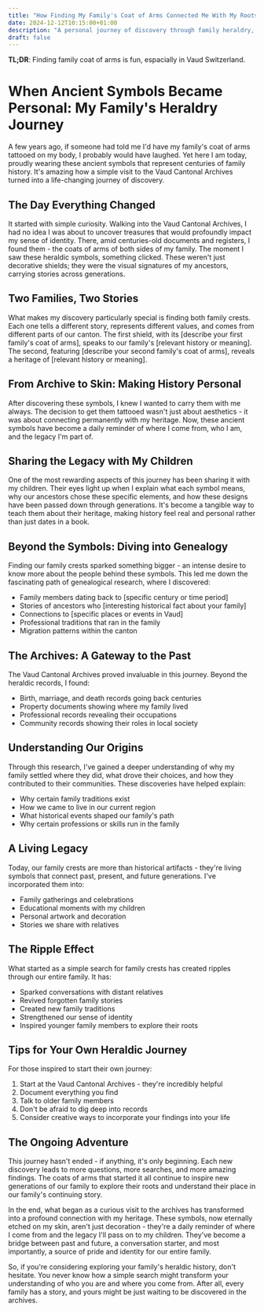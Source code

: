 ```yaml
---
title: "How Finding My Family's Coat of Arms Connected Me With My Roots"
date: 2024-12-12T10:15:00+01:00
description: "A personal journey of discovery through family heraldry, from ancient archives to a tattoo that tells my family's story."
draft: false
---
```


**TL;DR**: Finding family coat of arms is fun, espacially in Vaud Switzerland.

# When Ancient Symbols Became Personal: My Family's Heraldry Journey

A few years ago, if someone had told me I'd have my family's coat of arms tattooed on my body, I probably would have laughed. Yet here I am today, proudly wearing these ancient symbols that represent centuries of family history. It's amazing how a simple visit to the Vaud Cantonal Archives turned into a life-changing journey of discovery.

## The Day Everything Changed

It started with simple curiosity. Walking into the Vaud Cantonal Archives, I had no idea I was about to uncover treasures that would profoundly impact my sense of identity. There, amid centuries-old documents and registers, I found them - the coats of arms of both sides of my family. The moment I saw these heraldic symbols, something clicked. These weren't just decorative shields; they were the visual signatures of my ancestors, carrying stories across generations.

## Two Families, Two Stories

What makes my discovery particularly special is finding both family crests. Each one tells a different story, represents different values, and comes from different parts of our canton. The first shield, with its [describe your first family's coat of arms], speaks to our family's [relevant history or meaning]. The second, featuring [describe your second family's coat of arms], reveals a heritage of [relevant history or meaning].

## From Archive to Skin: Making History Personal

After discovering these symbols, I knew I wanted to carry them with me always. The decision to get them tattooed wasn't just about aesthetics - it was about connecting permanently with my heritage. Now, these ancient symbols have become a daily reminder of where I come from, who I am, and the legacy I'm part of.

## Sharing the Legacy with My Children

One of the most rewarding aspects of this journey has been sharing it with my children. Their eyes light up when I explain what each symbol means, why our ancestors chose these specific elements, and how these designs have been passed down through generations. It's become a tangible way to teach them about their heritage, making history feel real and personal rather than just dates in a book.

## Beyond the Symbols: Diving into Genealogy

Finding our family crests sparked something bigger - an intense desire to know more about the people behind these symbols. This led me down the fascinating path of genealogical research, where I discovered:
- Family members dating back to [specific century or time period]
- Stories of ancestors who [interesting historical fact about your family]
- Connections to [specific places or events in Vaud]
- Professional traditions that ran in the family
- Migration patterns within the canton

## The Archives: A Gateway to the Past

The Vaud Cantonal Archives proved invaluable in this journey. Beyond the heraldic records, I found:
- Birth, marriage, and death records going back centuries
- Property documents showing where my family lived
- Professional records revealing their occupations
- Community records showing their roles in local society

## Understanding Our Origins

Through this research, I've gained a deeper understanding of why my family settled where they did, what drove their choices, and how they contributed to their communities. These discoveries have helped explain:
- Why certain family traditions exist
- How we came to live in our current region
- What historical events shaped our family's path
- Why certain professions or skills run in the family

## A Living Legacy

Today, our family crests are more than historical artifacts - they're living symbols that connect past, present, and future generations. I've incorporated them into:
- Family gatherings and celebrations
- Educational moments with my children
- Personal artwork and decoration
- Stories we share with relatives

## The Ripple Effect

What started as a simple search for family crests has created ripples through our entire family. It has:
- Sparked conversations with distant relatives
- Revived forgotten family stories
- Created new family traditions
- Strengthened our sense of identity
- Inspired younger family members to explore their roots

## Tips for Your Own Heraldic Journey

For those inspired to start their own journey:
1. Start at the Vaud Cantonal Archives - they're incredibly helpful
2. Document everything you find
3. Talk to older family members
4. Don't be afraid to dig deep into records
5. Consider creative ways to incorporate your findings into your life

## The Ongoing Adventure

This journey hasn't ended - if anything, it's only beginning. Each new discovery leads to more questions, more searches, and more amazing findings. The coats of arms that started it all continue to inspire new generations of our family to explore their roots and understand their place in our family's continuing story.

In the end, what began as a curious visit to the archives has transformed into a profound connection with my heritage. These symbols, now eternally etched on my skin, aren't just decoration - they're a daily reminder of where I come from and the legacy I'll pass on to my children. They've become a bridge between past and future, a conversation starter, and most importantly, a source of pride and identity for our entire family.

So, if you're considering exploring your family's heraldic history, don't hesitate. You never know how a simple search might transform your understanding of who you are and where you come from. After all, every family has a story, and yours might be just waiting to be discovered in the archives.